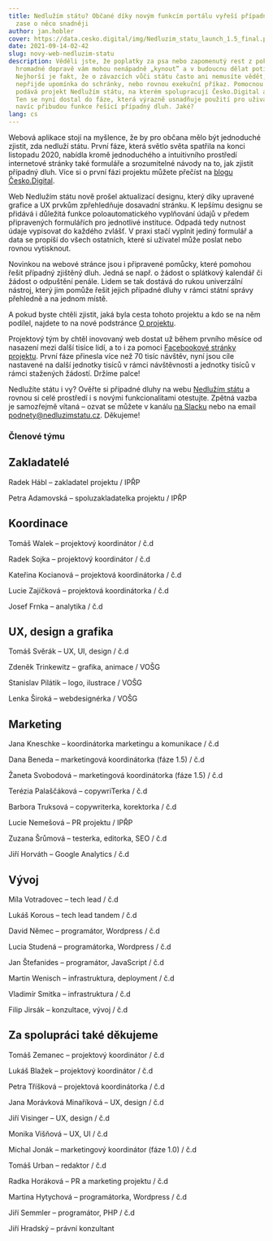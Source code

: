```yaml
---
title: Nedlužím státu? Občané díky novým funkcím portálu vyřeší případné dluhy
  zase o něco snadněji
author: jan.hobler
cover: https://data.cesko.digital/img/Nedluzim_statu_launch_1.5_final.png
date: 2021-09-14-02-42
slug: novy-web-nedluzim-statu
description: Věděli jste, že poplatky za psa nebo zapomenutý rest z pokuty v
  hromadné dopravě vám mohou nenápadně „kynout” a v budoucnu dělat potíže?
  Nejhorší je fakt, že o závazcích vůči státu často ani nemusíte vědět, dokud
  nepřijde upomínka do schránky, nebo rovnou exekuční příkaz. Pomocnou ruku
  podává projekt Nedlužím státu, na kterém spolupracují Česko.Digital a IPŘP.
  Ten se nyní dostal do fáze, která výrazně usnadňuje použití pro uživatele a
  navíc přibudou funkce řešící případný dluh. Jaké?
lang: cs
---
```

Webová aplikace stojí na myšlence, že by pro občana mělo být jednoduché zjistit, zda nedluží státu. První fáze, která světlo světa spatřila na konci listopadu 2020, nabídla kromě jednoduchého a intuitivního prostředí internetové stránky také formuláře a srozumitelné návody na to, jak zjistit případný dluh. Více si o první fázi projektu můžete přečíst na [blogu Česko.Digital](https://blog.cesko.digital/2020/11/nedluzim-statu).

Web Nedlužím státu nově prošel aktualizací designu, který díky upravené grafice a UX prvkům zpřehledňuje dosavadní stránku. K lepšímu designu se přidává i důležitá funkce poloautomatického vyplňování údajů v předem připravených formulářích pro jednotlivé instituce. Odpadá tedy nutnost údaje vypisovat do každého zvlášť. V praxi stačí vyplnit jediný formulář a data se propíší do všech ostatních, které si uživatel může poslat nebo rovnou vytisknout.

Novinkou na webové stránce jsou i připravené pomůcky, které pomohou řešit případný zjištěný dluh. Jedná se např. o žádost o splátkový kalendář či žádost o odpuštění penále. Lidem se tak dostává do rukou univerzální nástroj, který jim pomůže řešit jejich případné dluhy v rámci státní správy přehledně a na jednom místě.

A pokud byste chtěli zjistit, jaká byla cesta tohoto projektu a kdo se na něm podílel, najdete to na nové podstránce [O projektu](https://nedluzimstatu.cz/o-projektu/).

Projektový tým by chtěl inovovaný web dostat už během prvního měsíce od nasazení mezi další tisíce lidí, a to i za pomoci [Facebookové stránky projektu](https://www.facebook.com/nedluzimstatu). První fáze přinesla více než 70 tisíc návštěv, nyní jsou cíle nastavené na další jednotky tisíců v rámci návštěvnosti a jednotky tisíců v rámci stažených žádostí. Držíme palce!

Nedlužíte státu i vy? Ověřte si případné dluhy na webu [Nedlužím státu](https://nedluzimstatu.cz/) a rovnou si celé prostředí i s novými funkcionalitami otestujte. Zpětná vazba je samozřejmě vítaná – ozvat se můžete v kanálu [na Slacku](https://cesko-digital.slack.com/archives/CHTQQN5AL) nebo na email [podnety@nedluzimstatu.cz](<>). Děkujeme!

### Členové týmu

## Zakladatelé

Radek Hábl – zakladatel projektu / IPŘP

Petra Adamovská – spoluzakladatelka projektu / IPŘP

## Koordinace

Tomáš Walek – projektový koordinátor / č.d

Radek Sojka – projektový koordinátor / č.d

Kateřina Kocianová – projektová koordinátorka / č.d

Lucie Zajíčková – projektová koordinátorka / č.d

Josef Frnka – analytika / č.d

## UX, design a grafika

Tomáš Svěrák – UX, UI, design / č.d

Zdeněk Trinkewitz – grafika, animace / VOŠG

Stanislav Pilátik – logo, ilustrace / VOŠG

Lenka Široká – webdesignérka / VOŠG

## Marketing

Jana Kneschke – koordinátorka marketingu a komunikace / č.d

Dana Beneda – marketingová koordinátorka (fáze 1.5) / č.d

Žaneta Svobodová – marketingová koordinátorka (fáze 1.5) / č.d

Terézia Palaščáková – copywriTerka / č.d

Barbora Truksová – copywriterka, korektorka / č.d

Lucie Nemešová – PR projektu / IPŘP

Zuzana Šrůmová – testerka, editorka, SEO / č.d

Jiří Horváth – Google Analytics / č.d

## Vývoj

Míla Votradovec – tech lead / č.d

Lukáš Korous – tech lead tandem / č.d

David Němec – programátor, Wordpress / č.d

Lucia Studená – programátorka, Wordpress / č.d

Jan Štefanides – programátor, JavaScript / č.d

Martin Wenisch – infrastruktura, deployment / č.d

Vladimír Smitka – infrastruktura / č.d

Filip Jirsák – konzultace, vývoj / č.d

## Za spolupráci také děkujeme

Tomáš Zemanec – projektový koordinátor / č.d

Lukáš Blažek – projektový koordinátor / č.d

Petra Tříšková – projektová koordinátorka / č.d

Jana Morávková Minaříková – UX, design / č.d

Jiří Visinger – UX, design / č.d

Monika Višňová – UX, UI / č.d

Michal Jonák – marketingový koordinátor (fáze 1.0) / č.d

Tomáš Urban – redaktor / č.d

Radka Horáková – PR a marketing projektu / č.d

Martina Hytychová – programátorka, Wordpress / č.d

Jiří Semmler – programátor, PHP / č.d

Jiří Hradský – právní konzultant
